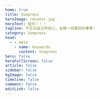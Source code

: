 ```yaml
---
home: true
title: Vuepress
heroImage: /Avatar.jpg
heroText: 饭吗！！！
tagline: 不忘记自己的初心，去做一切美好的事情！
category: Vuepress
head:
  - - meta
    - name: keywords
      content: Vuepress
hero: false
heroFullScreen: false
article: false
sidebar: false
bgImage: false
timeline: false
comment: false
editLink: false
---  
```


<AutoCatalog base='/vuepress/' />

